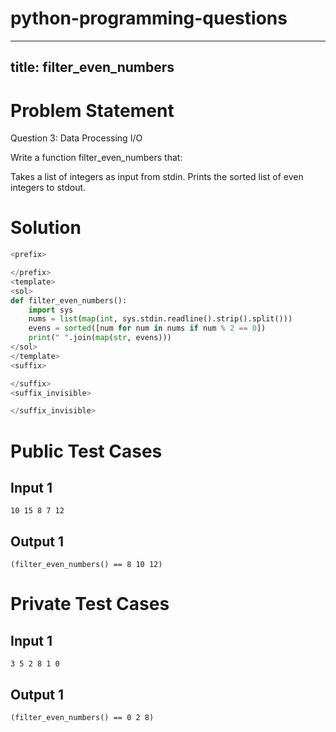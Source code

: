 # python-programming-questions
---
title: filter_even_numbers
---

# Problem Statement

Question 3: Data Processing I/O
 
Write a function filter_even_numbers that:

Takes a list of integers as input from stdin.
Prints the sorted list of even integers to stdout.

# Solution
```python test.py  -r 'python test.py'
<prefix>

</prefix>
<template>
<sol> 
def filter_even_numbers():
    import sys
    nums = list(map(int, sys.stdin.readline().strip().split()))
    evens = sorted([num for num in nums if num % 2 == 0])
    print(" ".join(map(str, evens)))
</sol>
</template>
<suffix>

</suffix>
<suffix_invisible>

</suffix_invisible>
```

# Public Test Cases
## Input 1
```
10 15 8 7 12
```
## Output 1
```
(filter_even_numbers() == 8 10 12)
```
# Private Test Cases
## Input 1
```
3 5 2 8 1 0
```
## Output 1
```
(filter_even_numbers() == 0 2 8)
```

